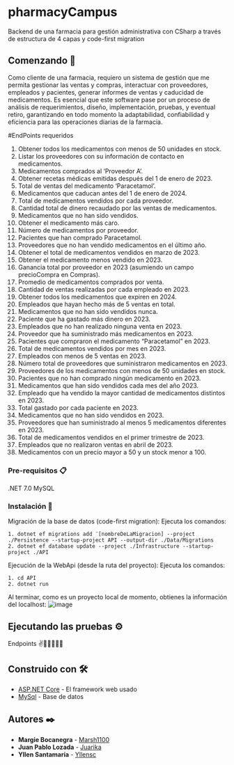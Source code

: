 # pharmacyCampus 

Backend de una farmacia para gestión administrativa con CSharp a través de estructura de 4 capas y code-first migration

## Comenzando 🚀

Como cliente de una farmacia, requiero un sistema de gestión que me permita gestionar las ventas y compras, interactuar con proveedores, empleados y pacientes, generar informes de ventas y caducidad de medicamentos. Es esencial que este software pase por un proceso de análisis de requerimientos, diseño, implementación, pruebas, y eventual retiro, garantizando en todo momento la adaptabilidad, confiabilidad y eficiencia para las operaciones diarias de la farmacia.

#EndPoints requeridos
1. Obtener todos los medicamentos con menos de 50 unidades en stock.
2. Listar los proveedores con su información de contacto en medicamentos.
3. Medicamentos comprados al ‘Proveedor A’.
4. Obtener recetas médicas emitidas después del 1 de enero de 2023.
5. Total de ventas del medicamento ‘Paracetamol’.
6. Medicamentos que caducan antes del 1 de enero de 2024.
7. Total de medicamentos vendidos por cada proveedor.
8. Cantidad total de dinero recaudado por las ventas de medicamentos.
9. Medicamentos que no han sido vendidos.
10. Obtener el medicamento más caro.
11. Número de medicamentos por proveedor.
12. Pacientes que han comprado Paracetamol.
13. Proveedores que no han vendido medicamentos en el último año.
14. Obtener el total de medicamentos vendidos en marzo de 2023.
15. Obtener el medicamento menos vendido en 2023.
16. Ganancia total por proveedor en 2023 (asumiendo un campo precioCompra en Compras).
17. Promedio de medicamentos comprados por venta.
18. Cantidad de ventas realizadas por cada empleado en 2023.
19. Obtener todos los medicamentos que expiren en 2024.
20. Empleados que hayan hecho más de 5 ventas en total.
21. Medicamentos que no han sido vendidos nunca.
22. Paciente que ha gastado más dinero en 2023.
23. Empleados que no han realizado ninguna venta en 2023.
24. Proveedor que ha suministrado más medicamentos en 2023.
25. Pacientes que compraron el medicamento “Paracetamol” en 2023.
26. Total de medicamentos vendidos por mes en 2023.
27. Empleados con menos de 5 ventas en 2023.
28. Número total de proveedores que suministraron medicamentos en 2023.
29. Proveedores de los medicamentos con menos de 50 unidades en stock.
30. Pacientes que no han comprado ningún medicamento en 2023.
31. Medicamentos que han sido vendidos cada mes del año 2023.
32. Empleado que ha vendido la mayor cantidad de medicamentos distintos en 2023.
33. Total gastado por cada paciente en 2023.
34. Medicamentos que no han sido vendidos en 2023.
35. Proveedores que han suministrado al menos 5 medicamentos diferentes en 2023.
36. Total de medicamentos vendidos en el primer trimestre de 2023.
37. Empleados que no realizaron ventas en abril de 2023.
38. Medicamentos con un precio mayor a 50 y un stock menor a 100.


### Pre-requisitos 📋

.NET 7.0
MySQL

### Instalación 🔧

Migración de la base de datos (code-first migration):
Ejecuta los comandos:
```
1. dotnet ef migrations add ¨[nombreDeLaMigracion] --project ./Persistence --startup-project API --output-dir ./Data/Migrations
2. dotnet ef database update --project ./Infrastructure --startup-project ./API
```

Ejecución de la WebApi (desde la ruta del proyecto):
Ejecuta los comandos:
```
1. cd API
2. dotnet run
```
Al terminar, como es un proyecto local de momento, obtienes la información del localhost:
![image](https://github.com/yllensc/pharmacyCampus/assets/117176562/635e9c41-4ca9-4733-8cc9-af45790c9051)

## Ejecutando las pruebas ⚙️

Endpoints ✌️🤘😎🏥🆗🙌

## Construido con 🛠️

* [ASP.NET Core]([http://www.dropwizard.io/1.0.2/docs/](https://learn.microsoft.com/en-us/aspnet/core/tutorials/first-web-api?view=aspnetcore-7.0&tabs=visual-studio)) - El framework web usado
* [MySql]([https://maven.apache.org/](https://dev.mysql.com/doc/workbench/en/wb-mysql-utilities.html)) - Base de datos


## Autores ✒️

* **Margie Bocanegra** - [Marsh1100](https://github.com/Marsh1100)
* **Juan Pablo Lozada** - [Juarika](https://github.com/Juarika)
* **Yllen Santamaría** - [Yllensc](https://github.com/yllensc)
